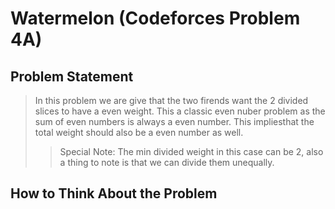# Watermelon (Codeforces Problem 4A)

## Problem Statement

> In this problem we are give that the two firends want the 2 divided slices to have a even weight. This a classic even nuber problem as the sum of even numbers is always a even number. This impliesthat the total weight should also be a even number as well.
>
> > Special Note: The min divided weight in this case can be 2, also a thing to note is that we can divide them unequally.

## How to Think About the Problem
